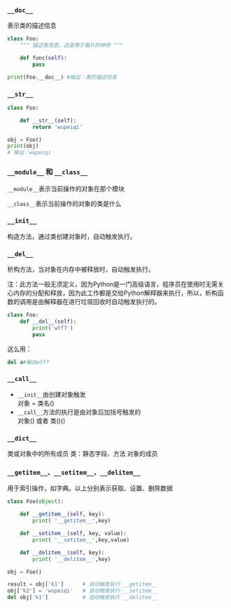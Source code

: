


### `__doc__`

表示类的描述信息

```py
class Foo:
    """ 描述类信息，这是用于看片的神奇 """

    def func(self):
        pass

print(Foo.__doc__) #输出：类的描述信息
```

### `__str__`

```py
class Foo:

    def __str__(self):
        return 'wupeiqi'

obj = Foo()
print(obj)
# 输出：wupeiqi
```



### `__module__` 和  `__class__`

`__module__`表示当前操作的对象在那个模块  

`__class__`表示当前操作的对象的类是什么  

### `__init__`

构造方法，通过类创建对象时，自动触发执行。  

### `__del__`
析构方法，当对象在内存中被释放时，自动触发执行。

注：此方法一般无须定义，因为Python是一门高级语言，程序员在使用时无需关心内存的分配和释放，因为此工作都是交给Python解释器来执行，所以，析构函数的调用是由解释器在进行垃圾回收时自动触发执行的。

```py
class Foo:
    def __del__(self):
        print('wtf?')
        pass
```
这么用：
```py
del a#输出wtf?
```

### `__call__`

- `__init__`由创建对象触发  
对象 = 类名()
- `__call__`方法的执行是由对象后加括号触发的  
对象() 或者 类()()

### `__dict__`
类或对象中的所有成员
类：静态字段、方法
对象的成员

### `__getitem__、__setitem__、__delitem__`

用于索引操作，如字典。以上分别表示获取、设置、删除数据

```py
class Foo(object):

    def __getitem__(self, key):
        print( '__getitem__',key)

    def __setitem__(self, key, value):
        print( '__setitem__',key,value)

    def __delitem__(self, key):
        print( '__delitem__',key)

obj = Foo()

result = obj['k1']      # 自动触发执行 __getitem__
obj['k2'] = 'wupeiqi'   # 自动触发执行 __setitem__
del obj['k1']           # 自动触发执行 __delitem__
```
